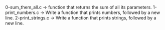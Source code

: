 0-sum_them_all.c -> function that returns the sum of all its parameters.
1-print_numbers.c -> Write a function that prints numbers, followed by a new line.
2-print_strings.c -> Write a function that prints strings, followed by a new line.

